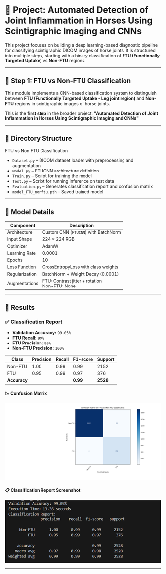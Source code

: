 # 🤖 Project: Automated Detection of Joint Inflammation in Horses Using Scintigraphic Imaging and CNNs

This project focuses on building a deep learning-based diagnostic pipeline for classifying scintigraphic DICOM images of horse joints. It is structured into multiple steps, starting with a binary classification of **FTU (Functionally Targeted Uptake)** vs **Non-FTU** regions.

---

## 📌 Step 1: FTU vs Non-FTU Classification

This module implements a CNN-based classification system to distinguish between **FTU (Functionally Targeted Uptake - Leg joint region)** and **Non-FTU** regions in scintigraphic images of horse joints.

This is the **first step** in the broader project:
**"Automated Detection of Joint Inflammation in Horses Using Scintigraphic Imaging and CNNs"**

---

## 📁 Directory Structure

FTU vs Non FTU Classification
- `Dataset.py` – DICOM dataset loader with preprocessing and augmentation
- `Model.py` – FTUCNN architecture definition
- `Train.py` – Script for training the model
- `Test.py` – Script for running inference on test data
- `Evaluation.py` – Generates classification report and confusion matrix
- `model_FTU_nonftu.pth` – Saved trained model 

---

## 🧠 Model Details

| Component       | Description                                         |
|----------------|-----------------------------------------------------|
| Architecture    | Custom CNN (`FTUCNN`) with BatchNorm               |
| Input Shape     | 224 × 224 RGB                                      |
| Optimizer       | AdamW                                              |
| Learning Rate   | 0.0001                                             |
| Epochs          | 10                                                 |
| Loss Function   | CrossEntropyLoss with class weights                |
| Regularization  | BatchNorm + Weight Decay (0.0001)                  |
| Augmentations   | FTU: Contrast jitter + rotation<br>Non-FTU: None   |

---

## 🧪 Results

### ✅ Classification Report
- **Validation Accuracy:** `99.05%`
- **FTU Recall:** `99%`
- **FTU Precision:** `95%`
- **Non-FTU Precision:** `100%`

| Class     | Precision | Recall | F1-score | Support |
|-----------|-----------|--------|----------|---------|
| Non-FTU   | 1.00      | 0.99   | 0.99     | 2152    |
| FTU       | 0.95      | 0.99   | 0.97     | 376     |
| **Accuracy** |         |        | **0.99** | **2528** |

#### 📉 Confusion Matrix

![Confusion Matrix](Images/FTU%20classification(cm).png)

#### 📋 Classification Report Screenshot

![Classification Report](Images/FTU%20classification%20report.png)

---




